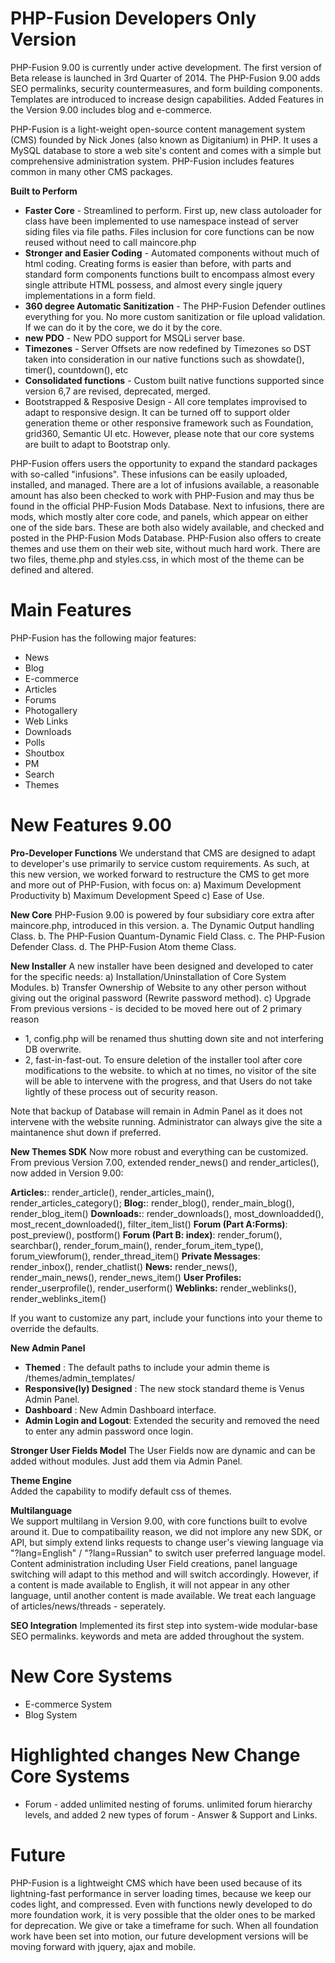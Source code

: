 PHP-Fusion Developers Only Version
===================================
PHP-Fusion 9.00 is currently under active development. The first version of Beta release is launched in 3rd Quarter of 2014.
The PHP-Fusion 9.00 adds SEO permalinks, security countermeasures, and form building components. Templates are introduced to increase design capabilities.
Added Features in the Version 9.00 includes blog and e-commerce.

PHP-Fusion is a light-weight open-source content management system (CMS) founded by Nick Jones (also known as Digitanium) in PHP. It uses a MySQL database to store a web site's content and comes with a simple but comprehensive administration system. PHP-Fusion includes features common in many other CMS packages.

<strong>Built to Perform</strong>
<ul>
<li><strong>Faster Core</strong> - Streamlined to perform. First up, new class autoloader for class have been implemented to use namespace instead of server siding files via file paths. Files inclusion for core functions can be now reused without need to call maincore.php</li>
<li><strong>Stronger and Easier Coding</strong> - Automated components without much of html coding. Creating forms is easier than before, with parts and standard form components functions built to encompass almost every single attribute HTML possess, and almost every single jquery implementations in a form field.</li>
<li><strong>360 degree Automatic Sanitization</strong> - The PHP-Fusion Defender outlines everything for you. No more custom sanitization or file upload validation. If we can do it by the core, we do it by the core.</li>
<li><strong>new PDO</strong> - New PDO support for MSQLi server base.</li>
<li><strong>Timezones</strong> - Server Offsets are now redefined by Timezones so DST taken into consideration in our native functions such as showdate(), timer(), countdown(), etc</li>
<li><strong>Consolidated functions</strong> - Custom built native functions supported since version 6,7 are revised, deprecated, merged.</li>
<li>Bootstrapped & Resposive Design</strong> - All core templates improvised to adapt to responsive design. It can be turned off to support older generation theme or other responsive framework such as Foundation, grid360, Semantic UI etc. However, please note that our core systems are built to adapt to Bootstrap only.
</ul>

PHP-Fusion offers users the opportunity to expand the standard packages with so-called "infusions". These infusions can be easily uploaded, installed, and managed. There are a lot of infusions available, a reasonable amount has also been checked to work with PHP-Fusion and may thus be found in the official PHP-Fusion Mods Database. Next to infusions, there are mods, which mostly alter core code, and panels, which appear on either one of the side bars. These are both also widely available, and checked and posted in the PHP-Fusion Mods Database.
PHP-Fusion also offers to create themes and use them on their web site, without much hard work. There are two files, theme.php and styles.css, in which most of the theme can be defined and altered.

Main Features
=========
PHP-Fusion has the following major features:
<ul>
<li>News</li>
<li>Blog</li>
<li>E-commerce</li>
<li>Articles</li>
<li>Forums</li>
<li>Photogallery</li>
<li>Web Links</li>
<li>Downloads</li>
<li>Polls</li>
<li>Shoutbox</li>
<li>PM</li>
<li>Search</li>
<li>Themes</li>
</ul>

New Features 9.00
==================
<strong>Pro-Developer Functions</strong>
We understand that CMS are designed to adapt to developer's use primarily to service custom requirements. As such, at this new version, we worked forward to restructure the CMS to get more and more out of PHP-Fusion, with focus on:
a) Maximum Development Productivity
b) Maximum Development Speed
c) Ease of Use.

<strong>New Core</strong>
PHP-Fusion 9.00 is powered by four subsidiary core extra after maincore.php, introduced in this version.
a. The Dynamic Output handling Class.
b. The PHP-Fusion Quantum-Dynamic Field Class.
c. The PHP-Fusion Defender Class.
d. The PHP-Fusion Atom theme Class.

<strong>New Installer</strong>
A new installer have been designed and developed to cater for the specific needs:
a) Installation/Uninstallation of Core System Modules.
b) Transfer Ownership of Website to any other person without giving out the original password (Rewrite password method).
c) Upgrade From previous versions - is decided to be moved here out of 2 primary reason
   - 1, config.php will be renamed thus shutting down site and not interfering DB overwrite.
   - 2, fast-in-fast-out. To ensure deletion of the installer tool after core modifications to the website.
   to which at no times, no visitor of the site will be able to intervene with the progress, and that Users do not take lightly of these process out of security reason.

Note that backup of Database will remain in Admin Panel as it does not intervene with the website running. Administrator can always give the site a maintanence shut down if preferred.

<strong>New Themes SDK</strong>
Now more robust and everything can be customized. From previous Version 7.00, extended render_news() and render_articles(), now added in Version 9.00:

<strong>Articles:</strong>: render_article(), render_articles_main(), render_articles_category();
<strong>Blog:</strong>: render_blog(), render_main_blog(), render_blog_item()
<strong>Downloads:</strong>: render_downloads(), most_downloadded(), most_recent_downloaded(), filter_item_list()
<strong>Forum (Part A:Forms)</strong>: post_preview(), postform()
<strong>Forum (Part B: index)</strong>: render_forum(), searchbar(), render_forum_main(), render_forum_item_type(), forum_viewforum(), render_thread_item()
<strong>Private Messages</strong>: render_inbox(), render_chatlist()
<strong>News:</strong> render_news(), render_main_news(), render_news_item()
<strong>User Profiles: </strong>  render_userprofile(), render_userform()
<strong>Weblinks:</strong> render_weblinks(), render_weblinks_item()

If you want to customize any part, include your functions into your theme to override the defaults.

<strong>New Admin Panel</strong>
<ul>
<li><strong>Themed</strong> : The default paths to include your admin theme is /themes/admin_templates/</li>
<li><strong>Responsive(ly) Designed</strong> : The new stock standard theme is Venus Admin Panel.</li>
<li><strong>Dashboard</strong> : New Admin Dashboard interface.</li>
<li><strong>Admin Login and Logout</strong>: Extended the security and removed the need to enter any admin password once login.</li>
</ul>

<strong>Stronger User Fields Model</strong>
The User Fields now are dynamic and can be added without modules. Just add them via Admin Panel.

<strong>Theme Engine</strong><br/>
Added the capability to modify default css of themes.

<strong>Multilanguage</strong><br/>
We support multilang in Version 9.00, with core functions built to evolve around it. Due to compatibaility reason, we did not implore any new SDK, or API, but simply
extend links requests to change user's viewing language via "?lang=English" / "?lang=Russian" to switch user preferred language model. Content administration including
User Field creations, panel language switching will adapt to this method and will switch accordingly. However, if a content is made available to English, it will not appear
in any other language, until another content is made available. We treat each language of articles/news/threads - seperately.

<strong>SEO Integration</strong>
Implemented its first step into system-wide modular-base SEO permalinks. keywords and meta are added throughout the system.

New Core Systems
=================
- E-commerce System
- Blog System

Highlighted changes New Change Core Systems
============================================
- Forum - added unlimited nesting of forums. unlimited forum hierarchy levels, and added 2 new types of forum - Answer & Support and Links.

Future
======
PHP-Fusion is a lightweight CMS which have been used because of its lightning-fast performance in server loading times, because we keep our codes light, and compressed.
Even with functions newly developed to do more foundation work, it is very possible that the older ones to be marked for deprecation. We give or take a timeframe for such.
When all foundation work have been set into motion, our future development versions will be moving forward with jquery, ajax and mobile.
